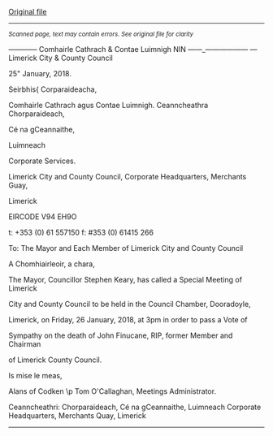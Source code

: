 [Original file](https://www.limerick.ie/sites/default/files/media/documents/2018-01/SPR-MS-0118012518090.pdf)

---
*<small>Scanned page, text may contain errors. See original file for clarity</small>*  

_———_— Comhairle Cathrach
& Contae Luimnigh
NIN ——_——————
— Limerick City
& County Council

25" January, 2018.

Seirbhis{ Corparaideacha,

Comhairle Cathrach agus Contae Luimnigh.
Ceanncheathra Chorparaideach,

Cé na gCeannaithe,

Luimneach

Corporate Services.

Limerick City and County Council,
Corporate Headquarters,
Merchants Guay,

Limerick

EIRCODE V94 EH9O

t: +353 (0) 61 557150
f: #353 (0) 61415 266

To: The Mayor and Each Member of Limerick City and County Council

A Chomhiairleoir, a chara,

The Mayor, Councillor Stephen Keary, has called a Special Meeting of Limerick

City and County Council to be held in the Council Chamber, Dooradoyle,

Limerick, on Friday, 26 January, 2018, at 3pm in order to pass a Vote of

Sympathy on the death of John Finucane, RIP, former Member and Chairman

of Limerick County Council.

Is mise le meas,

Alans of Codken \p
Tom O'Callaghan,
Meetings Administrator.

Ceanncheathri: Chorparaideach, Cé na gCeannaithe, Luimneach
Corporate Headquarters, Merchants Quay, Limerick


---
